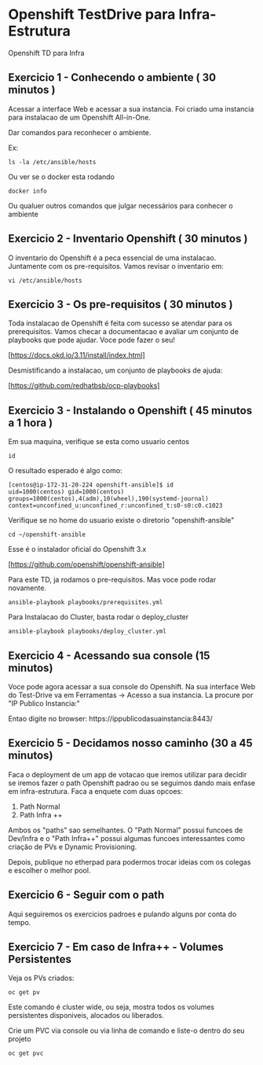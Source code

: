 # Openshift TestDrive para Infra-Estrutura
Openshift TD para Infra 

## Exercicio 1 -  Conhecendo o ambiente ( 30 minutos )
Acessar a interface Web e acessar a sua instancia. Foi criado uma instancia para instalacao de um Openshift All-in-One. 

Dar comandos para reconhecer o ambiente. 

Ex:

    ls -la /etc/ansible/hosts

Ou ver se o docker esta rodando

    docker info

Ou qualuer outros comandos que julgar necessários para conhecer o ambiente

## Exercicio 2 - Inventario Openshift ( 30 minutos )

O inventario do Openshift é a peca essencial de uma instalacao. Juntamente com os pre-requisitos. Vamos revisar o inventario em:

    vi /etc/ansible/hosts

## Exercicio 3 - Os pre-requisitos ( 30 minutos )
Toda instalacao de Openshift é feita com sucesso se atendar para os prerequisitos. Vamos checar a documentacao e avaliar um conjunto de playbooks que pode ajudar. Voce pode fazer o seu!

[https://docs.okd.io/3.11/install/index.html]

Desmistificando a instalacao, um conjunto de playbooks de ajuda:

[https://github.com/redhatbsb/ocp-playbooks]

## Exercicio 3 - Instalando o Openshift ( 45 minutos a 1 hora )
Em sua maquina, verifique se esta como usuario centos
    
    id

O resultado esperado é algo como:

    [centos@ip-172-31-20-224 openshift-ansible]$ id
    uid=1000(centos) gid=1000(centos) groups=1000(centos),4(adm),10(wheel),190(systemd-journal) context=unconfined_u:unconfined_r:unconfined_t:s0-s0:c0.c1023

Verifique se no home do usuario existe o diretorio "openshift-ansible"

    cd ~/openshift-ansible

Esse é o instalador oficial do Openshift 3.x

[https://github.com/openshift/openshift-ansible]

Para este TD, ja rodamos o pre-requisitos. Mas voce pode rodar novamente.

    ansible-playbook playbooks/prerequisites.yml

Para Instalacao do Cluster, basta rodar o deploy_cluster

    ansible-playbook playbooks/deploy_cluster.yml


## Exercicio 4 - Acessando sua console (15 minutos)

Voce pode agora acessar a sua console do Openshift. Na sua interface Web do Test-Drive va em Ferramentas -> Acesso a sua instancia. La procure por "IP Publico Instancia:"

Entao digite no browser:
    https://ippublicodasuainstancia:8443/


## Exercicio 5 - Decidamos nosso caminho (30 a 45 minutos)

Faca o deployment de um app de votacao que iremos utilizar para decidir se iremos fazer o path Openshift padrao ou se seguimos dando mais enfase em infra-estrutura. Faca a enquete com duas opcoes:

1. Path Normal 
2. Path Infra ++

Ambos os "paths" sao semelhantes. O "Path Normal" possui funcoes de Dev/Infra e o "Path Infra++" possui algumas funcoes interessantes como criação de PVs e Dynamic Provisioning.

Depois, publique no etherpad para podermos trocar ideias com os colegas e escolher o melhor pool.

## Exercicio 6 - Seguir com o path

Aqui seguiremos os exercicios padroes e pulando alguns por conta do tempo.

## Exercicio 7 - Em caso de Infra++ - Volumes Persistentes

Veja os PVs criados:

    oc get pv

Este comando é cluster wide, ou seja, mostra todos os volumes persistentes disponiveis, alocados ou liberados.

Crie um PVC via console ou via linha de comando e liste-o dentro do seu projeto

    oc get pvc

